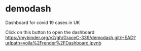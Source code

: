 # demodash
Dashboard for covid 19 cases in UK

Click on this button to open the dashboard https://mybinder.org/v2/gh/GraceC-339/demodash.git/HEAD?urlpath=voila%2Frender%2FDashboard.ipynb
